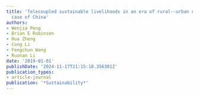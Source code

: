 ```yaml
---
title: 'Telecoupled sustainable livelihoods in an era of rural--urban dynamics: The
  case of China'
authors:
- Wenjia Peng
- Brian E Robinson
- Hua Zheng
- Cong Li
- Fengchun Wang
- Ruonan Li
date: '2019-01-01'
publishDate: '2024-11-17T21:15:18.356301Z'
publication_types:
- article-journal
publication: '*Sustainability*'
---
```

